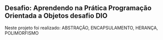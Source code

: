 ## Desafio: Aprendendo na Prática Programação Orientada a Objetos desafio DIO
Neste projeto foi realizado: 
ABSTRAÇÃO,
ENCAPSULAMENTO,
HERANÇA,
POLIMORFISMO
